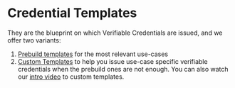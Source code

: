 # Credential Templates

They are the blueprint on which Verifiable Credentials are issued, and we offer two variants:&#x20;

1. [Prebuild templates](../getting-started/rest-apis/signatory-api.md#list-templates) for the most relevant use-cases
2. [Custom Templates](../getting-started/rest-apis/signatory-api.md#import-template) to help you issue use-case specific verifiable credentials when the prebuild ones are not enough. You can also watch our [intro video](https://youtu.be/RjM0RyUQDR0) to custom templates.
